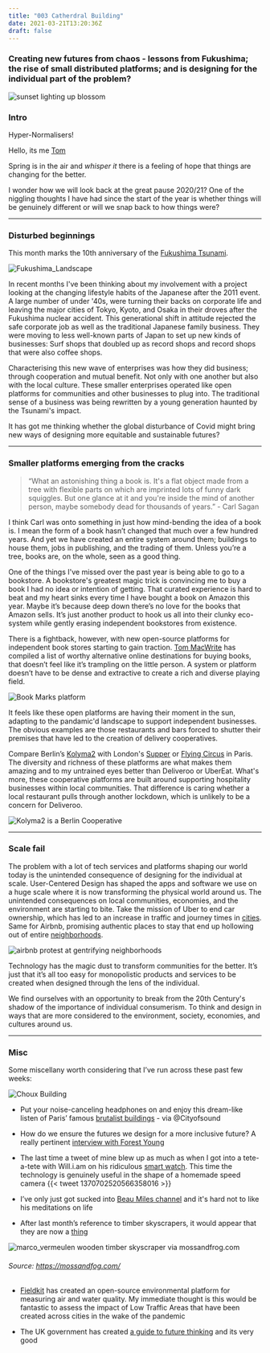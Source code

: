 ```yaml
---
title: "003 Catherdral Building"
date: 2021-03-21T13:20:36Z
draft: false
---
```


### Creating new futures from chaos - lessons from Fukushima; the rise of small distributed platforms; and is designing for the individual part of the problem?

![sunset lighting up blossom](/img/sunset_march21.jpg)

### Intro

Hyper-Normalisers!

Hello, its me [Tom](/about/what-i-do/)

Spring is in the air and *whisper it* there is a feeling of hope that things are changing for the better. 

I wonder how we will look back at the great pause 2020/21? One of the niggling thoughts I have had since the start of the year is whether things will be genuinely different or will we snap back to how things were? 

- - - - - 

### Disturbed beginnings

This month marks the 10th anniversary of the [Fukushima Tsunami](https://www.nytimes.com/2021/03/10/world/asia/fukushima-japan-nuclear-anniversary.html?searchResultPosition=1). 

![Fukushima_Landscape](/img/Fukushima_Landscape2.png)

In recent months I've been thinking about my involvement with a project looking at the changing lifestyle habits of the Japanese after the 2011 event. A large number of under '40s, were turning their backs on corporate life and leaving the major cities of Tokyo, Kyoto, and Osaka in their droves after the Fukushima nuclear accident. This generational shift in attitude rejected the safe corporate job as well as the traditional Japanese family business. They were moving to less well-known parts of Japan to set up new kinds of businesses: Surf shops that doubled up as record shops and record shops that were also coffee shops. 

Characterising this new wave of enterprises was how they did business; through cooperation and mutual benefit. Not only with one another but also with the local culture. These smaller enterprises operated like open platforms for communities and other businesses to plug into. The traditional sense of a business was being rewritten by a young generation haunted by the Tsunami's impact. 

It has got me thinking whether the global disturbance of Covid might bring new ways of designing more equitable and sustainable futures? 
 
- - - - - 
### Smaller platforms emerging from the cracks 

>“What an astonishing thing a book is. It's a flat object made from a tree with flexible parts on which are imprinted lots of funny dark squiggles. But one glance at it and you're inside the mind of another person, maybe somebody dead for thousands of years.” - Carl Sagan

I think Carl was onto something in just how mind-bending the idea of a book is. I mean the form of a book hasn’t changed that much over a few hundred years. And yet we have created an entire system around them; buildings to house them, jobs in publishing, and the trading of them. Unless you’re a tree, books are, on the whole, seen as a good thing. 

One of the things I've missed over the past year is being able to go to a bookstore. A bookstore's greatest magic trick is convincing me to buy a book I had no idea or intention of getting. That curated experience is hard to beat and my heart sinks every time I have bought a book on Amazon this year. Maybe it’s because deep down there’s no love for the books that Amazon sells. It’s just another product to hook us all into their clunky eco-system while gently erasing independent bookstores from existence.

There is a fightback, however, with new open-source platforms for independent book stores starting to gain traction. [Tom MacWrite](https://macwright.com/2020/12/24/the-new-reading-stack.html) has compiled a list of worthy alternative online destinations for buying books, that doesn’t feel like it’s trampling on the little person. A system or platform doesn’t have to be dense and extractive to create a rich and diverse playing field. 

![Book Marks platform](/img/bookmarks.png)

It feels like these open platforms are having their moment in the sun, adapting to the pandamic'd landscape to support independent businesses. The obvious examples are those restaurants and bars forced to shutter their premises that have led to the creation of delivery cooperatives.  

Compare Berlin’s [Kolyma2](https://www.kolyma2.de/en/) with London's [Supper](https://supper.london/home) or [Flying Circus](https://flyingcircusparis.com) in Paris. The diversity and richness of these platforms are what makes them amazing and to my untrained eyes better than Deliveroo or UberEat. What's more, these cooperative platforms are built around supporting hospitality businesses within local communities. That difference is caring whether a local restaurant pulls through another lockdown, which is unlikely to be a concern for Deliveroo.
 
![Kolyma2 is a Berlin Cooperative](/img/Kolyma2.png)

- - - - - 
### Scale fail 

The problem with a lot of tech services and platforms shaping our world today is the unintended consequence of designing for the individual at scale. User-Centered Design has shaped the apps and software we use on a huge scale where it is now transforming the physical world around us. The unintended consequences on local communities, economies, and the environment are starting to bite. Take the mission of Uber to end car ownership, which has led to an increase in traffic and journey times in [cities](https://www.theverge.com/2019/11/5/20947737/uber-lyft-cities-congestion-pollution-income-inequality-nyu). Same for Airbnb, promising authentic places to stay that end up hollowing out of entire [neighborhoods](https://www.bbc.co.uk/news/business-45083954). 

![airbnb protest at gentrifying neighborhoods](/img/airbnb_destroys2.jpg)

Technology has the magic dust to transform communities for the better. It’s just that it’s all too easy for monopolistic products and services to be created when designed through the lens of the individual. 

We find ourselves with an opportunity to break from the 20th Century's shadow of the importance of individual consumerism. To think and design in ways that are more considered to the environment, society, economies, and cultures around us. 

- - - - 
### Misc

Some miscellany worth considering that I’ve run across these past few weeks:

![Choux Building](https://darkroom.ribaj.com/800/30d9af9ccce7df6b42040816f3630f4e:4072e34a772df8c224c9bb3f0386047d/les-choux-de-cre-teil-apartment-blocks-designed-by-ge-rard-grandval-1966-74)

* Put your noise-canceling headphones on and enjoy this dream-like listen of Paris’ famous [brutalist buildings](https://www.ribaj.com/culture/brutalism-sound-concrete-paris-ian-chambers-robin-wilson) - via @Cityofsound 

* How do we ensure the futures we design for a more inclusive future? A really pertinent [interview with Forest Young](https://eyeondesign.aiga.org/creative-director-and-teacher-forest-young-on-designing-a-more-inclusive-future/) 

* The last time a tweet of mine blew up as much as when I got into a tete-a-tete with Will.i.am on his ridiculous [smart watch](https://www.theverge.com/2014/11/5/7162861/will-i-am-puls-smartwatch-is-terrible). This time the technology is genuinely useful in the shape of a homemade speed camera {{< tweet 1370702520566358016 >}}

* I’ve only just got sucked into [Beau Miles channel](https://www.youtube.com/watch?v=rxCghemtjjM) and it's hard not to like his meditations on life 

* After last month’s reference to timber skyscrapers, it would appear that they are now a [thing](https://mossandfog.com/the-dutch-mountains-a-cross-laminated-timber-skyscraper-for-the-netherlands/)

![marco_vermeulen wooden timber skyscraper via mossandfrog.com](/img/marco_vermeulen.jpeg)
###### *Source: https://mossandfog.com/*

* [Fieldkit](https://www.fieldkit.org/) has created an open-source environmental platform for measuring air and water quality. My immediate thought is this would be fantastic to assess the impact of Low Traffic Areas that have been created across cities in the wake of the pandemic

* The UK government has created [a guide to future thinking](https://assets.publishing.service.gov.uk/government/uploads/system/uploads/attachment_data/file/964195/A_brief_guide_to_futures_thinking_and_foresight.pdf) and its very good 